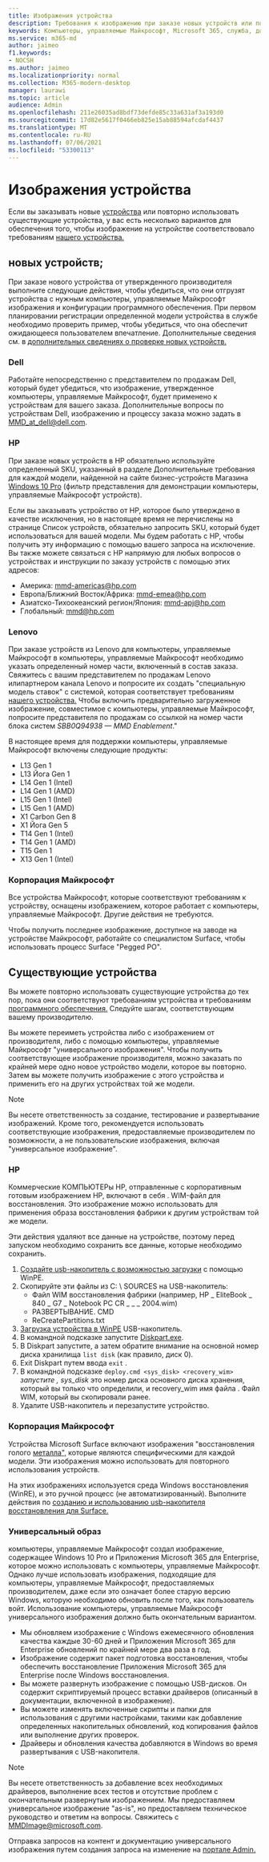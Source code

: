 ```yaml
---
title: Изображения устройства
description: Требования к изображению при заказе новых устройств или повторном их повторном
keywords: Компьютеры, управляемые Майкрософт, Microsoft 365, служба, документация
ms.service: m365-md
author: jaimeo
f1.keywords:
- NOCSH
ms.author: jaimeo
ms.localizationpriority: normal
ms.collection: M365-modern-desktop
manager: laurawi
ms.topic: article
audience: Admin
ms.openlocfilehash: 211e26035ad8bdf73defde85c33a631af3a193d0
ms.sourcegitcommit: 17d82e5617f0466eb825e15ab88594afcdaf4437
ms.translationtype: MT
ms.contentlocale: ru-RU
ms.lasthandoff: 07/06/2021
ms.locfileid: "53300113"
---
```

# <a name="device-images"></a>Изображения устройства


Если вы заказывать новые [](#existing-devices) [устройства](#new-devices) или повторно использовать существующие устройства, у вас есть несколько вариантов для обеспечения того, чтобы изображение на устройстве соответствовало требованиям [нашего устройства.](device-requirements.md#check-hardware-requirements)

## <a name="new-devices"></a>новых устройств;
При заказе нового устройства [](device-requirements.md#minimum-requirements)от утвержденного производителя выполните следующие действия, чтобы убедиться, что они отгрузят устройства с нужным компьютеры, управляемые Майкрософт изображения и конфигурации программного обеспечения. При первом планировании регистрации определенной модели устройства в службе необходимо проверить пример, чтобы убедиться, что она обеспечит ожидающееся пользователем впечатление. Дополнительные сведения см. в [дополнительных сведениях о проверке новых устройств.](/microsoft-365/managed-desktop/get-started/validate-device)

### <a name="dell"></a>Dell
Работайте непосредственно с представителем по продажам Dell, который будет убедиться, что изображение, утвержденное компьютеры, управляемые Майкрософт, будет применено к устройствам для вашего заказа. Дополнительные вопросы по устройствам Dell, изображению и процессу заказа можно задать в MMD_at_dell@dell.com.

### <a name="hp"></a>HP 
При заказе новых устройств в HP обязательно используйте определенный SKU, указанный в разделе Дополнительные требования для каждой модели, найденной на сайте бизнес-устройств Магазина [Windows 10 Pro](https://www.microsoft.com/windowsforbusiness/view-all-devices#view-all-filter) (фильтр представления для демонстрации компьютеры, управляемые Майкрософт устройств).

Если вы заказывать устройство от HP, которое было [](customizing.md) утверждено в качестве исключения, но в настоящее время не перечислены на странице Список устройств, обязательно запросить SKU, который будет использоваться для вашей модели. Мы будем работать с HP, чтобы получить эту информацию с помощью вашего запроса на исключение. Вы также можете связаться с HP напрямую для любых вопросов о устройствах и инструкции по заказу устройств с помощью этих адресов:
 
- Америка: mmd-americas@hp.com
- Европа/Ближний Восток/Африка: mmd-emea@hp.com
- Азиатско-Тихоокеанский регион/Япония: mmd-apj@hp.com
- Глобальный: mmd@hp.com

### <a name="lenovo"></a>Lenovo
При заказе устройств из Lenovo для компьютеры, управляемые Майкрософт в компьютеры, управляемые Майкрософт необходимо указать определенный номер части, включенный в состав заказа. Свяжитесь с вашим представителем по продажам Lenovo илипартнером канала Lenovo и попросите их создать "специальную модель ставок" с системой, которая соответствует требованиям [нашего устройства.](device-requirements.md#minimum-requirements) Чтобы включить предварительно загруженное изображение, совместимое с компьютеры, управляемые Майкрософт, попросите представителя по продажам со ссылкой на номер части блока систем *SBB0Q94938 — MMD Enablement*."

В настоящее время для поддержки компьютеры, управляемые Майкрософт включены следующие продукты:

- L13 Gen 1
- L13 Йога Gen 1
- L14 Gen 1 (Intel)
- L14 Gen 1 (AMD)
- L15 Gen 1 (Intel)
- L15 Gen 1 (AMD)
- X1 Carbon Gen 8
- X1 Йога Gen 5
- T14 Gen 1 (Intel)
- T14 Gen 1 (AMD)
- T15 Gen 1
- X13 Gen 1 (Intel)


### <a name="microsoft"></a>Корпорация Майкрософт
Все устройства Майкрософт, которые соответствуют требованиям к устройству, оснащены изображением, которое работает с компьютеры, управляемые Майкрософт. Другие действия не требуются.

Чтобы получить последнее изображение, доступное на заводе на устройстве Майкрософт, работайте со специалистом Surface, чтобы использовать процесс Surface "Pegged PO".

## <a name="existing-devices"></a>Существующие устройства

Вы можете повторно использовать существующие устройства [](device-requirements.md#minimum-requirements) до тех пор, пока они соответствуют требованиям устройства и требованиям [программного обеспечения.](device-requirements.md#installed-software) Следуйте шагам, соответствующим вашему производителю.

Вы можете переиметь устройства либо с изображением от производителя, либо с помощью компьютеры, управляемые Майкрософт "универсального изображения". Чтобы получить соответствующее изображение производителя, можно [](#new-devices) заказать по крайней мере одно новое устройство модели, которое вы повторно. Затем вы можете получить изображение с этого устройства и применить его на других устройствах той же модели.

> [!NOTE]
> Вы несете ответственность за создание, тестирование и развертывание изображений. Кроме того, рекомендуется использовать соответствующие изображения, предоставляемые производителем по возможности, а не пользовательские изображения, включая "универсальное изображение".

### <a name="hp"></a>HP

Коммерческие КОМПЬЮТЕРы HP, отправленные с корпоративным готовым изображением HP, включают в себя . WIM-файл для восстановления. Это изображение можно использовать для применения образа восстановления фабрики к другим устройствам той же модели.

Эти действия удаляют все данные на устройстве, поэтому перед запуском необходимо сохранить все данные, которые необходимо сохранить.

1. [Создайте usb-накопитель с возможностью загрузки](/windows-hardware/manufacture/desktop/winpe-create-usb-bootable-drive) с помощью WinPE.
2. Скопируйте эти файлы из C: \\ SOURCES на USB-накопитель:
    - Файл WIM восстановления фабрики (например, HP \_ EliteBook \_ 840 \_ G7 \_ Notebook PC CR \_ \_ \_ 2004.wim)
    - РАЗВЕРТЫВАНИЕ. CMD
    - ReCreatePartitions.txt
3. [Загрузка устройства в WinPE](https://store.hp.com/us/en/tech-takes/how-to-boot-from-usb-drive-on-windows-10-pcs) USB-накопитель.
4. В командной подсказке запустите [Diskpart.exe](/windows-server/administration/windows-commands/diskpart#additional-references).
5. В Diskpart запустите, а затем обратите внимание на основной номер диска хранилища `list disk` (как правило, диск 0).
6. Exit Diskpart путем ввода `exit` .
7. В командной подсказке `deploy.cmd <sys_disk> <recovery_wim>` *запустите , sys_disk* это номер диска основного  диска хранения, который вы только что определили, и recovery_wim имя файла . Файл WIM, который вы скопировали ранее.
8. Удалите USB-накопитель и перезапустите устройство.

### <a name="microsoft"></a>Корпорация Майкрософт 

Устройства Microsoft Surface включают изображения "восстановления голого [металла",](https://support.microsoft.com/en-us/surfacerecoveryimage) которые являются специфическими для каждой модели. Эти изображения можно использовать для повторного использования устройств.

На этих изображениях используется среда Windows восстановления (WinRE), и это ручной процесс (не автоматизированный). Выполните действия по [созданию и использованию usb-накопителя восстановления для Surface.](https://support.microsoft.com/surface/creating-and-using-a-usb-recovery-drive-for-surface-677852e2-ed34-45cb-40ef-398fc7d62c07)


### <a name="universal-image"></a>Универсальный образ
компьютеры, управляемые Майкрософт создал изображение, содержащее Windows 10 Pro и Приложения Microsoft 365 для Enterprise, которое можно использовать с компьютеры, управляемые Майкрософт. Однако лучше использовать изображения, подходящие для компьютеры, управляемые Майкрософт, предоставляемых производителем, даже если это означает более старую версию Windows, которую необходимо обновить после того, как пользователь войт. Использование компьютеры, управляемые Майкрософт универсального изображения должно быть окончательным вариантом.

- Мы обновляем изображение с Windows ежемесячного обновления качества каждые 30-60 дней и Приложения Microsoft 365 для Enterprise обновлений по крайней мере два раза в год.
- Изображение содержит пакет подготовка восстановления, чтобы обеспечить восстановление Приложения Microsoft 365 для Enterprise после Windows восстановления.
- Вы можете развернуть изображение с помощью USB-дисков. Он содержит скриптируемый процесс вставки драйверов (описанный в документации, включенной в изображение).
- Вы можете изменять включенные скрипты и папки для использования с другими настройками, такими как добавление определенных накопительных обновлений, код копирования файлов или выполнение других проверок.
- Драйверы и обновления качества добавляются в Windows во время развертывания с USB-накопителя.

> [!NOTE]
> Вы несете ответственность за добавление всех необходимых драйверов, выполнение всех тестов и отсутствие проблем с окончательным развернутым изображением. Мы предоставляем универсальное изображение "as-is", но предоставляем техническое руководство и ответим на вопросы. Свяжитесь с MMDImage@microsoft.com.

Отправка запросов на контент и документацию универсального изображения путем создания запроса на изменение на [портале Admin.](../get-started/access-admin-portal.md)


